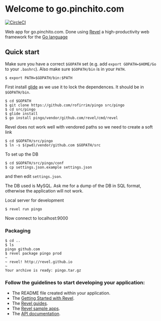 # Welcome to go.pinchito.com

[![CircleCI](https://circleci.com/gh/rofirrim/pingo/tree/master.svg?style=svg)](https://circleci.com/gh/rofirrim/pingo/tree/master)

Web app for go.pinchito.com. Done using [Revel](http://revel.github.io/) a
high-productivity web framework for the [Go language](http://www.golang.org/) 

## Quick start

Make sure you have a correct `$GOPATH` set (e.g. add `export GOPATH=$HOME/Go`
to your `.bashrc`). Also make sure `$GOPATH/bin` is in your `PATH`.

    $ export PATH=$GOPATH/bin:$PATH

First install [glide](https://glide.sh/) as we use it to lock the dependences.
It should be in `$GOPATH/bin`.

    $ cd $GOPATH
    $ git clone https://github.com/rofirrim/pingo src/pingo
    $ cd src/pingo
    $ glide install
    $ go install pingo/vendor/github.com/revel/cmd/revel

Revel does not work well with vendored paths so we need to create a soft link

    $ cd $GOPATH/src/pingo
    $ ln -s $(pwd)/vendor/github.com $GOPATH/src 

To set up the DB

    $ cd $GOPATH/src/pingo/conf
    $ cp settings.json.example settings.json

and then edit `settings.json`.

The DB used is MySQL. Ask me for a dump of the DB in SQL format, otherwise
the application will not work.

Local server for development

    $ revel run pingo

Now connect to localhost:9000

### Packaging

    $ cd ..
    $ ls
    pingo github.com
    $ revel package pingo prod
    ~
    ~ revel! http://revel.github.io
    ~
    Your archive is ready: pingo.tar.gz


### Follow the guidelines to start developing your application:

* The README file created within your application.
* The [Getting Started with Revel](http://revel.github.io/tutorial/index.html).
* The [Revel guides](http://revel.github.io/manual/index.html).
* The [Revel sample apps](http://revel.github.io/samples/index.html).
* The [API documentation](https://godoc.org/github.com/revel/revel).
